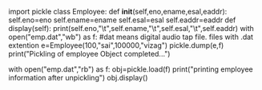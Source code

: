 import pickle
class Employee:
    def __init__(self,eno,ename,esal,eaddr):
        self.eno=eno
        self.ename=ename
        self.esal=esal
        self.eaddr=eaddr
    def display(self):
        print(self.eno,"\t",self.ename,"\t",self.esal,"\t",self.eaddr)
with open("emp.dat","wb") as f:     #dat means digital audio tap file. files with .dat extention
    e=Employee(100,"sai",100000,"vizag")
    pickle.dump(e,f)
    print("Pickling of employee Object completed...")

with open("emp.dat","rb") as f:
    obj=pickle.load(f)
    print("printing employee information after unpickling")
    obj.display()
